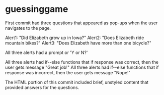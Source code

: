 # guessinggame
First commit had three questions that appeared as pop-ups when the user navigates to the page.
 
 Alert1: "Did Elizabeth grow up in Iowa?"
 Alert2: "Does Elizabeth ride mountain bikes?"
 Alert3: "Does Elizabeth have more than one bicycle?"
 
 All three alerts had a prompt or 'Y or N?'
 
 All three alerts had if--else functions that if response was correct, then the user gets message "Great job!"
 All three alerts had if--else functions that if response was incorrect, then the user gets message "Nope!"
 
 The HTML portion of this commit included brief, unstyled content that provided answers for the questions.
 
 
